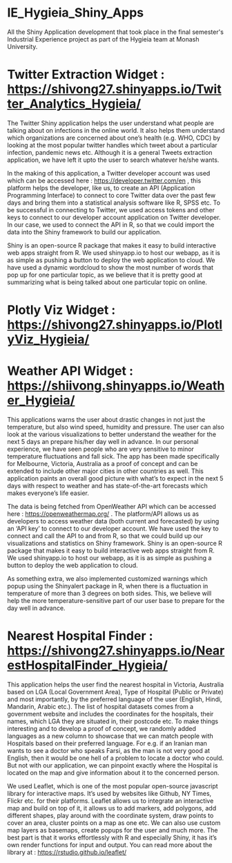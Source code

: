 # IE_Hygieia_Shiny_Apps
All the Shiny Application development that took place in the final semester's Industrial Experience project as part of the Hygieia team at Monash University.

# Twitter Extraction Widget : https://shivong27.shinyapps.io/Twitter_Analytics_Hygieia/

The Twitter Shiny application helps the user understand what people are talking about on infections in the online world. It also helps them understand which organizations are concerned about one’s health (e.g. WHO, CDC) by looking at the most popular twitter handles which tweet about a particular infection, pandemic news etc. Although it is a general Tweets extraction application, we have left it upto the user to search whatever he/she wants. 

In the making of this application, a Twitter developer account was used which can be accessed here : https://developer.twitter.com/en , this platform helps the developer, like us, to create an API (Application Programming Interface) to connect to core Twitter data over the past few days and bring them into a statistical analysis software like R, SPSS etc. To be successful in connecting to Twitter, we used access tokens and other keys to connect to our developer account application on Twitter developer. In our case, we used to connect the API in R, so that we could import the data into the Shiny framework to build our application. 

Shiny is an open-source R package that makes it easy to build interactive web apps straight from R. We used shinyapp.io to host our webapp, as it is as simple as pushing a button to deploy the web application to cloud. We have used a dynamic wordcloud to show the most number of words that pop up for one particular topic, as we believe that it is pretty good at summarizing what is being talked about one particular topic on online. 


# Plotly Viz Widget : https://shivong27.shinyapps.io/PlotlyViz_Hygieia/

# Weather API Widget : https://shiivong.shinyapps.io/Weather_Hygieia/

This applications warns the user about drastic changes in not just the temperature, but also wind speed, humidity and pressure. The user can also look at the various visualizations to better understand the weather for the next 5 days an prepare his/her day well in advance. In our personal experience, we have seen people who are very sensitive to minor temperature fluctuations and fall sick. The app has been made specifically for Melbourne, Victoria, Australia as a proof of concept and can be extended to include other major cities in other countries as well. This application paints an overall good picture with what’s to expect in the next 5 days with respect to weather and has state-of-the-art forecasts which makes everyone’s life easier.

The data is being fetched from OpenWeather API which can be accessed here : https://openweathermap.org/ . The platform/API allows us as developers to access weather data (both current and forecasted) by using an ‘API key’ to connect to our developer account. We have used the key to connect and call the API to and from R, so that we could build up our visualizations and statistics on Shiny framework. Shiny is an open-source R package that makes it easy to build interactive web apps straight from R. We used shinyapp.io to host our webapp, as it is as simple as pushing a button to deploy the web application to cloud. 

As something extra, we also implemented customized warnings which popup using the Shinyalert package in R, when there is a fluctuation in temperature of more than 3 degrees on both sides. This, we believe will help the more temperature-sensitive part of our user base to prepare for the day well in advance. 


# Nearest Hospital Finder : https://shivong27.shinyapps.io/NearestHospitalFinder_Hygieia/

This application helps the user find the nearest hospital in Victoria, Australia based on LGA (Local Government Area), Type of Hospital (Public or Private) and most importantly, by the preferred language of the user (English, Hindi, Mandarin, Arabic etc.). The list of hospital datasets comes from a government website and includes the coordinates for the hospitals, their names, which LGA they are situated in, their postcode etc. To make things interesting and to develop a proof of concept, we randomly added languages as a new column to showcase that we can match people with Hospitals based on their preferred language. For e.g. if an Iranian man wants to see a doctor who speaks Farsi, as the man is not very good at English, then it would be one hell of a problem to locate a doctor who could. But not with our application, we can pinpoint exactly where the Hospital is located on the map and give information about it to the concerned person.

We used Leaflet, which is one of the most popular open-source javascript library for interactive maps. It’s used by websites like Github, NY Times, Flickr etc. for their platforms. Leaflet allows us to integrate an interactive map and build on top of it, it allows us to add markers, add polygons, add different shapes, play around with the coordinate system, draw points to cover an area, cluster points on a map as one etc. We can also use custom map layers as basemaps, create popups for the user and much more. The best part is that it works effortlessly with R and especially Shiny, it has it’s own render functions for input and output. You can read more about the library at : https://rstudio.github.io/leaflet/ 

